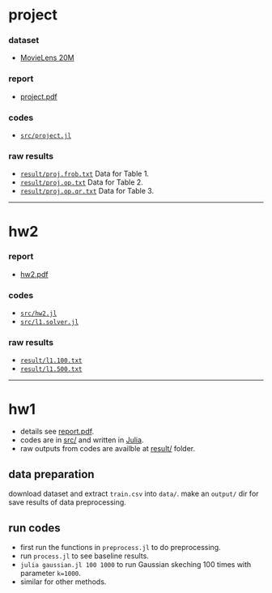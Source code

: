 # project

### dataset

* [MovieLens 20M](http://grouplens.org/datasets/movielens/20m/)

### report
* [project.pdf](project.pdf)

### codes
* [``src/project.jl``](src/project.jl)

### raw results
* [``result/proj.frob.txt``](result/proj.frob.txt) Data for Table 1.
* [``result/proj.op.txt``](result/proj.op.txt) Data for Table 2.
* [``result/proj.op.qr.txt``](result/proj.op.qr.txt) Data for Table 3.

----

# hw2

### report
* [hw2.pdf](hw2.pdf)

### codes
* [``src/hw2.jl``](src/hw2.jl)
* [``src/l1.solver.jl``](src/l1.solver.jl)

### raw results
* [``result/l1.100.txt``](result/l1.100.txt)
* [``result/l1.500.txt``](result/l1.500.txt)

----

# hw1

* details see [report.pdf](report.pdf).
* codes are in [src/](src/) and written in [Julia](http://julialang.org/).
* raw outputs from codes are availble at [result/](result/) folder.

## data preparation

download dataset and extract ``train.csv`` into ``data/``.
make an ``output/`` dir for save results of data preprocessing.

## run codes

* first run the functions in ``preprocess.jl`` to do preprocessing.
* run ``process.jl`` to see baseline results.
* ``julia gaussian.jl 100 1000`` to run Gaussian skeching 100 times with parameter ``k=1000``.
* similar for other methods.

